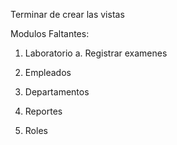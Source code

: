 Terminar de crear las vistas

Modulos Faltantes:

1. Laboratorio
    a. Registrar examenes

2. Empleados
3. Departamentos
4. Reportes
5. Roles